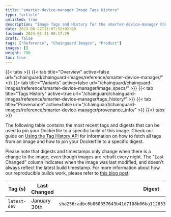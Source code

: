 ```yaml
---
title: "smarter-device-manager Image Tags History"
type: "article"
unlisted: true
description: "Image Tags and History for the smarter-device-manager Chainguard Image"
date: 2023-06-22T11:07:52+02:00
lastmod: 2024-01-31 00:17:29
draft: false
tags: ["Reference", "Chainguard Images", "Product"]
images: []
weight: 700
toc: true
---
```


{{< tabs >}}
{{< tab title="Overview" active=false url="/chainguard/chainguard-images/reference/smarter-device-manager/" >}}
{{< tab title="Variants" active=false url="/chainguard/chainguard-images/reference/smarter-device-manager/image_specs/" >}}
{{< tab title="Tags History" active=true url="/chainguard/chainguard-images/reference/smarter-device-manager/tags_history/" >}}
{{< tab title="Provenance" active=false url="/chainguard/chainguard-images/reference/smarter-device-manager/provenance_info/" >}}
{{</ tabs >}}

The following table contains the most recent tags and digests that can be used to pin your Dockerfile to a specific build of this image. Check our guide on [Using the Tag History API](/chainguard/chainguard-images/using-the-tag-history-api/) for information on how to fetch all tags from an image and how to pin your Dockerfile to a specific digest.

Please note that digests and timestamps only change when there is a change to the image, even though images are rebuilt every night. The "Last Changed" column indicates when the image was last modified, and doesn't always reflect the latest build timestamp. For more information about how our reproducible builds work, please refer to [this blog post](https://www.chainguard.dev/unchained/reproducing-chainguards-reproducible-image-builds).

| Tag (s)       | Last Changed | Digest                                                                    |
|---------------|--------------|---------------------------------------------------------------------------|
|  `latest-dev` | January 30th | `sha256:adbc6b860357643b41d7108b06ba112833a37d73416b0f9fd5c1f2c15ba85261` |

